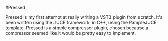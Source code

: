 #Pressed

Pressed is my first attempt at really writing a VST3 plugin from scratch. It's been written using the JUCE framework, in C++, using the PampleJUCE template. 
Pressed is a simple compressor plugin, chosen because a compressor seemed like it would be pretty easy to implement.
